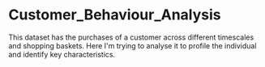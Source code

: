 # Customer_Behaviour_Analysis
 This dataset has the purchases of a customer across different timescales and shopping baskets. Here I'm trying to analyse it to profile the individual and identify key characteristics.
